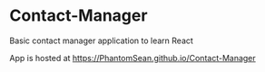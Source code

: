 # Contact-Manager
Basic contact manager application to learn React

App is hosted at https://PhantomSean.github.io/Contact-Manager